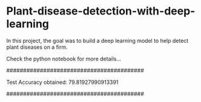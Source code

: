 # Plant-disease-detection-with-deep-learning

In this project, the goal was to build a deep learning model to help detect plant diseases on a firm.

Check the python notebook for more details...

#########################################

Test Accuracy obtained: 79.81927990913391

#########################################
